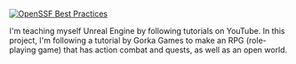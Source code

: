 [![OpenSSF Best Practices](https://www.bestpractices.dev/projects/8573/badge)](https://www.bestpractices.dev/projects/8573)

I'm teaching myself Unreal Engine by following tutorials on YouTube.  In this project, I'm following a tutorial by Gorka Games to make an RPG (role-playing game) that has action combat and quests, as well as an open world.
